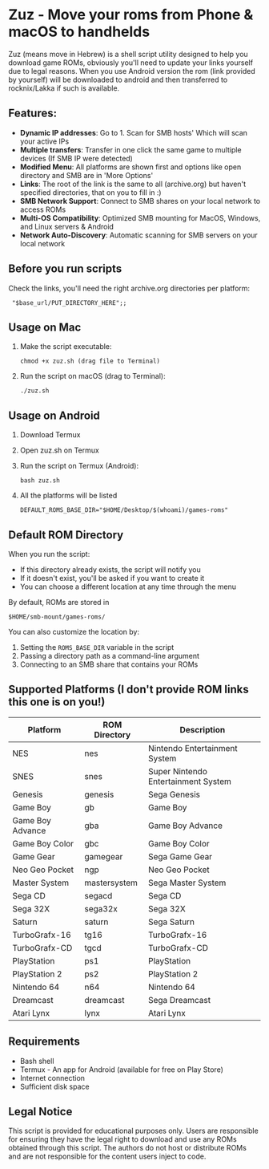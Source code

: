 # Zuz - Move your roms from Phone & macOS to handhelds

Zuz (means move in Hebrew) is a shell script utility designed to help you download game ROMs, obviously you'll need to update your links yourself due to legal reasons. When you use Android version the rom (link provided by yourself) will be downloaded to android and then transferred to rocknix/Lakka if such is available.

## Features:

- **Dynamic IP addresses**: Go to 1. Scan for SMB hosts' Which will scan your active IPs
- **Multiple transfers**: Transfer in one click the same game to multiple devices (If SMB IP were detected)
- **Modified Menu**: All platforms are shown first and options like open directory and SMB are in 'More Options'
- **Links**: The root of the link is the same to all (archive.org) but haven't specified directories, that on you to fill in :)
- **SMB Network Support**: Connect to SMB shares on your local network to access ROMs
- **Multi-OS Compatibility**: Optimized SMB mounting for MacOS, Windows, and Linux servers & Android
- **Network Auto-Discovery**: Automatic scanning for SMB servers on your local network

## Before you run scripts

Check the links, you'll need the right archive.org directories per platform:
```
 "$base_url/PUT_DIRECTORY_HERE";;
```

## Usage on Mac

1. Make the script executable:
   ```
   chmod +x zuz.sh (drag file to Terminal)
   ```
2. Run the script on macOS (drag to Terminal):
   ```
   ./zuz.sh

   ```
## Usage on Android

1. Download Termux
2. Open zuz.sh on Termux
3. Run the script on Termux (Android):
   ```
   bash zuz.sh

   ```
4. All the platforms will be listed
   
   ```
   DEFAULT_ROMS_BASE_DIR="$HOME/Desktop/$(whoami)/games-roms"
   ```

## Default ROM Directory

When you run the script:
- If this directory already exists, the script will notify you
- If it doesn't exist, you'll be asked if you want to create it
- You can choose a different location at any time through the menu

By default, ROMs are stored in
   ```
   $HOME/smb-mount/games-roms/
   ```

You can also customize the location by:
1. Setting the `ROMS_BASE_DIR` variable in the script
2. Passing a directory path as a command-line argument
3. Connecting to an SMB share that contains your ROMs

## Supported Platforms (I don't provide ROM links this one is on you!)

| Platform | ROM Directory | Description |
|----------|--------------|----------------|
| NES | nes | Nintendo Entertainment System |
| SNES | snes | Super Nintendo Entertainment System |
| Genesis | genesis | Sega Genesis |
| Game Boy | gb | Game Boy |
| Game Boy Advance | gba | Game Boy Advance |
| Game Boy Color | gbc | Game Boy Color |
| Game Gear | gamegear | Sega Game Gear |
| Neo Geo Pocket | ngp | Neo Geo Pocket |
| Master System | mastersystem | Sega Master System |
| Sega CD | segacd | Sega CD |
| Sega 32X | sega32x | Sega 32X |
| Saturn | saturn | Sega Saturn |
| TurboGrafx-16 | tg16 | TurboGrafx-16 |
| TurboGrafx-CD | tgcd | TurboGrafx-CD |
| PlayStation | ps1 | PlayStation |
| PlayStation 2 | ps2 | PlayStation 2 |
| Nintendo 64 | n64 | Nintendo 64 |
| Dreamcast | dreamcast | Sega Dreamcast |
| Atari Lynx | lynx | Atari Lynx |

## Requirements

- Bash shell
- Termux - An app for Android (available for free on Play Store) 
- Internet connection
- Sufficient disk space

## Legal Notice

This script is provided for educational purposes only. Users are responsible for ensuring they have the legal right to download and use any ROMs obtained through this script. The authors do not host or distribute ROMs and are not responsible for the content users inject to code.

